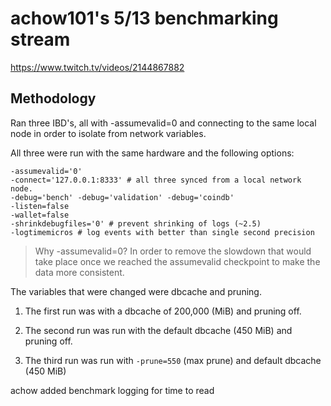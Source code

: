 # achow101's 5/13 benchmarking stream

https://www.twitch.tv/videos/2144867882

## Methodology
Ran three IBD's, all with  -assumevalid=0 and connecting to the same local node
in order to isolate from network variables.

All three were run with the same hardware and the following options:
```
-assumevalid='0'
-connect='127.0.0.1:8333' # all three synced from a local network node.
-debug='bench' -debug='validation' -debug='coindb'
-listen=false
-wallet=false
-shrinkdebugfiles='0' # prevent shrinking of logs (~2.5)
-logtimemicros # log events with better than single second precision
```

> Why -assumevalid=0? In order to remove the slowdown that would take place once
> we reached the assumevalid checkpoint to make the data more consistent.

The variables that were changed were dbcache and pruning.

1. The first run was with a dbcache of 200,000 (MiB) and pruning off.

2. The second run was run with the default dbcache (450 MiB) and pruning off.

3. The third run was run with `-prune=550` (max prune) and default dbcache (450
   MiB)

achow added benchmark logging for time to read 
